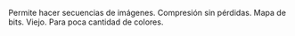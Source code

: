 Permite hacer secuencias de imágenes.
Compresión sin pérdidas.
Mapa de bits.
Viejo.
Para poca cantidad de colores.
